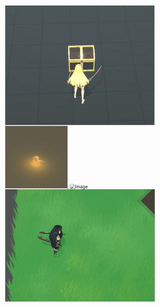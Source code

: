 ![Image](https://github.com/Korhrob/PersonalUnityProject/blob/main/Images/chests.gif?raw=true)
![Image](https://github.com/Korhrob/PersonalUnityProject/blob/main/Images/fire.gif?raw=true);
![Image](https://github.com/Korhrob/PersonalUnityProject/blob/main/Images/whirlwind.gif?raw=true)
![Image](https://github.com/Korhrob/PersonalUnityProject/blob/main/Images/skillSwiftSlash.gif?raw=true)
